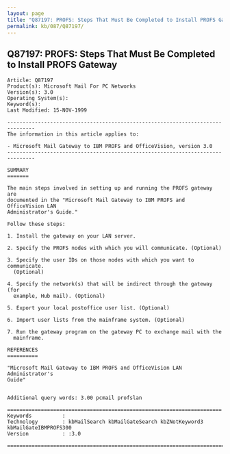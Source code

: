```yaml
---
layout: page
title: "Q87197: PROFS: Steps That Must Be Completed to Install PROFS Gateway"
permalink: kb/087/Q87197/
---
```


## Q87197: PROFS: Steps That Must Be Completed to Install PROFS Gateway

	Article: Q87197
	Product(s): Microsoft Mail For PC Networks
	Version(s): 3.0
	Operating System(s): 
	Keyword(s): 
	Last Modified: 15-NOV-1999
	
	-------------------------------------------------------------------------------
	The information in this article applies to:
	
	- Microsoft Mail Gateway to IBM PROFS and OfficeVision, version 3.0 
	-------------------------------------------------------------------------------
	
	SUMMARY
	=======
	
	The main steps involved in setting up and running the PROFS gateway are
	documented in the "Microsoft Mail Gateway to IBM PROFS and OfficeVision LAN
	Administrator's Guide."
	
	Follow these steps:
	
	1. Install the gateway on your LAN server.
	
	2. Specify the PROFS nodes with which you will communicate. (Optional)
	
	3. Specify the user IDs on those nodes with which you want to communicate.
	  (Optional)
	
	4. Specify the network(s) that will be indirect through the gateway (for
	  example, Hub mail). (Optional)
	
	5. Export your local postoffice user list. (Optional)
	
	6. Import user lists from the mainframe system. (Optional)
	
	7. Run the gateway program on the gateway PC to exchange mail with the
	  mainframe.
	
	REFERENCES
	==========
	
	"Microsoft Mail Gateway to IBM PROFS and OfficeVision LAN Administrator's
	Guide"
	
	
	Additional query words: 3.00 pcmail profslan
	
	======================================================================
	Keywords          :  
	Technology        : kbMailSearch kbMailGateSearch kbZNotKeyword3 kbMailGateIBMPROFS300
	Version           : :3.0
	
	=============================================================================
	
